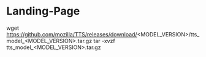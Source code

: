 # Landing-Page

wget https://github.com/mozilla/TTS/releases/download/<MODEL_VERSION>/tts_model_<MODEL_VERSION>.tar.gz
tar -xvzf tts_model_<MODEL_VERSION>.tar.gz
